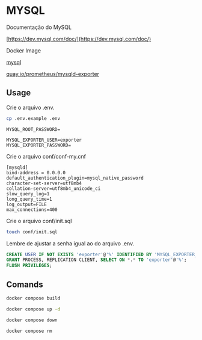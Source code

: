 # MYSQL

Documentação do MySQL

[https://dev.mysql.com/doc/](https://dev.mysql.com/doc/)

Docker Image

[mysql](https://hub.docker.com/_/mysql)

[quay.io/prometheus/mysqld-exporter](https://quay.io/repository/prometheus/mysqld-exporter?tab=info)

## Usage

Crie o arquivo .env.

```bash
cp .env.example .env
```

```dotenv
MYSQL_ROOT_PASSWORD=

MYSQL_EXPORTER_USER=exporter
MYSQL_EXPORTER_PASSWORD=
```

Crie o arquivo conf/conf-my.cnf

```
[mysqld]
bind-address = 0.0.0.0
default_authentication_plugin=mysql_native_password
character-set-server=utf8mb4
collation-server=utf8mb4_unicode_ci
slow_query_log=1
long_query_time=1
log_output=FILE
max_connections=400
```

Crie o arquivo conf/init.sql

```bash
touch conf/init.sql
```

Lembre de ajustar a senha igual ao do arquivo .env.

```sql
CREATE USER IF NOT EXISTS 'exporter'@'%' IDENTIFIED BY 'MYSQL_EXPORTER_PASSWORD';
GRANT PROCESS, REPLICATION CLIENT, SELECT ON *.* TO 'exporter'@'%';
FLUSH PRIVILEGES;
```

## Comands

```bash
docker compose build
```

```bash
docker compose up -d
```

```bash
docker compose down
```

```bash
docker compose rm
```